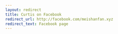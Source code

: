```yaml
---
layout: redirect
title: Curtis on Facebook
redirect_url: http://facebook.com/meishanfan.xyz
redirect_text: Facebook page
---
```




